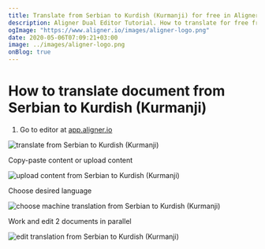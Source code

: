 ```yaml
---
title: Translate from Serbian to Kurdish (Kurmanji) for free in Aligner Editor
description: Aligner Dual Editor Tutorial. How to translate for free from Serbian to Kurdish (Kurmanji). Aligner is multilingual document management platform. 
ogImage: "https://www.aligner.io/images/aligner-logo.png"
date: 2020-05-06T07:09:21+03:00
image: ../images/aligner-logo.png
onBlog: true
---
```


# How to translate document from Serbian to Kurdish (Kurmanji)

1. Go to editor at [app.aligner.io](https://app.aligner.io "Aligner App web page")

![translate from Serbian to Kurdish (Kurmanji)](../aligner-blank-editor.png "translate from Serbian to Kurdish (Kurmanji)")

Copy-paste content or upload content

![upload content from Serbian to Kurdish (Kurmanji)](../aligner-uploaded-document.png "upload content from Serbian to Kurdish (Kurmanji)")

Choose desired language

![choose machine translation from Serbian to Kurdish (Kurmanji)](../aligner-language-dropdown.png "choose machine translation from Serbian to Kurdish (Kurmanji)")

Work and edit 2 documents in parallel

![edit translation from Serbian to Kurdish (Kurmanji)](../aligner-double-sitded-editor.png "edit translation from Serbian to Kurdish (Kurmanji)")

